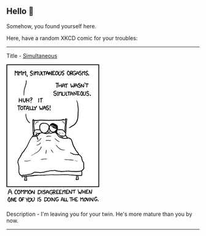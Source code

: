 ## Hello 👀

Somehow, you found yourself here.

Here, have a random XKCD comic for your troubles:

-----------------------------------

Title - [Simultaneous](https://xkcd.com/514)

![Simultaneous](./random_comic.png)

Description - I'm leaving you for your twin.  He's more mature than you by now.

-----------------------------------